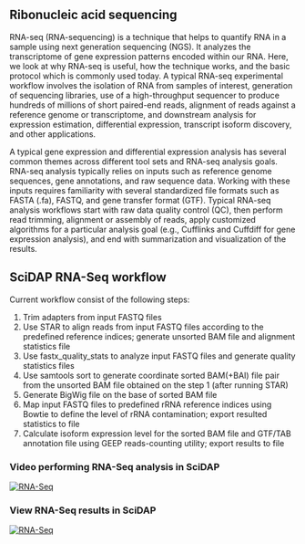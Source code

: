 ## Ribonucleic acid sequencing

RNA-seq (RNA-sequencing) is a technique that helps to quantify RNA in a sample using next generation sequencing (NGS). It analyzes the transcriptome of gene expression patterns encoded within our RNA. Here, we look at why RNA-seq is useful, how the technique works, and the basic protocol which is commonly used today.
A typical RNA-seq experimental workflow involves the isolation of RNA from samples of interest, generation of sequencing libraries, use of a high-throughput sequencer to produce hundreds of millions of short paired-end reads, alignment of reads against a reference genome or transcriptome, and downstream analysis for expression estimation, differential expression, transcript isoform discovery, and other applications.

A typical gene expression and differential expression analysis has several common themes across different tool sets and RNA-seq analysis goals. RNA-seq analysis typically relies on inputs such as reference genome sequences, gene annotations, and raw sequence data. Working with these inputs requires familiarity with several standardized file formats such as FASTA (.fa), FASTQ, and gene transfer format (GTF). Typical RNA-seq analysis workflows start with raw data quality control (QC), then perform read trimming, alignment or assembly of reads, apply customized algorithms for a particular analysis goal (e.g., Cufflinks and Cuffdiff for gene expression analysis), and end with summarization and visualization of the results.

## SciDAP RNA-Seq workflow

Current workflow consist of the following steps:
1. Trim adapters from input FASTQ files
2. Use STAR to align reads from input FASTQ files according to the predefined reference indices; generate unsorted BAM file and alignment statistics file
3. Use fastx_quality_stats to analyze input FASTQ files and generate quality statistics files
4. Use samtools sort to generate coordinate sorted BAM(+BAI) file pair from the unsorted BAM file obtained on the step 1 (after running STAR)
5. Generate BigWig file on the base of sorted BAM file
6. Map input FASTQ files to predefined rRNA reference indices using Bowtie to define the level of rRNA contamination; export resulted statistics to file
7. Calculate isoform expression level for the sorted BAM file and GTF/TAB annotation file using GEEP reads-counting utility; export results to file

### Video performing RNA-Seq analysis in SciDAP

[![RNA-Seq](https://img.youtube.com/vi/NI_pr5hxJdU/0.jpg)](https://youtu.be/NI_pr5hxJdU "RNA-Seq analysis in SciDAP")


### View RNA-Seq results in SciDAP

[![RNA-Seq](https://img.youtube.com/vi/hkdq9Cgcu2Q/0.jpg)](https://youtu.be/hkdq9Cgcu2Q "View RNA-Seq results in SciDAP")
